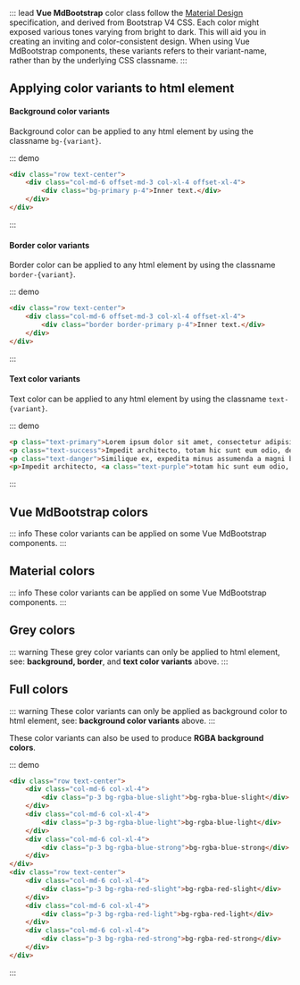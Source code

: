 ::: lead
**Vue MdBootstrap** color class follow the [Material Design](https://material.io/design) specification,
and derived from Bootstrap V4 CSS. Each color might exposed various tones varying from bright to dark. 
This will aid you in creating an inviting and color-consistent design. When using Vue MdBootstrap components, 
these variants refers to their variant-name, rather than by the underlying CSS classname.
:::


## Applying color variants to html element

#### Background color variants

Background color can be applied to any html element by using the classname `bg-{variant}`.

::: demo
```html
<div class="row text-center">
    <div class="col-md-6 offset-md-3 col-xl-4 offset-xl-4">
        <div class="bg-primary p-4">Inner text.</div>
    </div>
</div>
```
:::


#### Border color variants

Border color can be applied to any html element by using the classname `border-{variant}`.

::: demo
```html
<div class="row text-center">
    <div class="col-md-6 offset-md-3 col-xl-4 offset-xl-4">
        <div class="border border-primary p-4">Inner text.</div>
    </div>
</div>
```
:::


#### Text color variants

Text color can be applied to any html element by using the classname `text-{variant}`.

::: demo
```html
<p class="text-primary">Lorem ipsum dolor sit amet, consectetur adipisicing elit.</p>
<p class="text-success">Impedit architecto, totam hic sunt eum odio, deleniti.</p>
<p class="text-danger">Similique ex, expedita minus assumenda a magni beatae dolorum itaque.</p>
<p>Impedit architecto, <a class="text-purple">totam hic sunt eum odio, deleniti</a>.</p>
```
:::


## Vue MdBootstrap colors

<ColorPalete palette="bootstrap"></ColorPalete>

::: info
These color variants can be applied on some Vue MdBootstrap components.
:::


## Material colors

<ColorPalete palette="material"></ColorPalete>

::: info
These color variants can be applied on some Vue MdBootstrap components.
:::


## Grey colors

<ColorPalete palette="grays"></ColorPalete>

::: warning
These grey color variants can only be applied to html element, see: **background, border**,
and **text color variants** above.
:::


## Full colors

<ColorPalete palette="fullColor"></ColorPalete>

::: warning
These color variants can only be applied as background color to html element, 
see: **background color variants** above.
:::

<div class="pt-4"></div>

These color variants can also be used to produce **RGBA background colors**.

::: demo
```html
<div class="row text-center">
    <div class="col-md-6 col-xl-4">
        <div class="p-3 bg-rgba-blue-slight">bg-rgba-blue-slight</div>
    </div>
    <div class="col-md-6 col-xl-4">
        <div class="p-3 bg-rgba-blue-light">bg-rgba-blue-light</div>
    </div>
    <div class="col-md-6 col-xl-4">
        <div class="p-3 bg-rgba-blue-strong">bg-rgba-blue-strong</div>
    </div>
</div> 
<div class="row text-center">
    <div class="col-md-6 col-xl-4">
        <div class="p-3 bg-rgba-red-slight">bg-rgba-red-slight</div>
    </div>
    <div class="col-md-6 col-xl-4">
        <div class="p-3 bg-rgba-red-light">bg-rgba-red-light</div>
    </div>
    <div class="col-md-6 col-xl-4">
        <div class="p-3 bg-rgba-red-strong">bg-rgba-red-strong</div>
    </div>
</div>
```
:::
